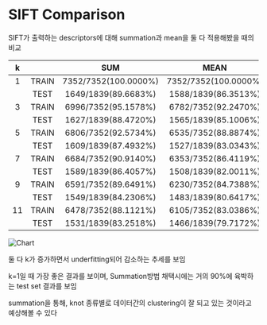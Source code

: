 # SIFT Comparison

SIFT가 출력하는 descriptors에 대해 summation과 mean을 둘 다 적용해봤을 때의 비교

|k||SUM|MEAN|
|:-----:|:-----:|:-----:|:-----:|
|1|TRAIN|7352/7352(100.0000%)|7352/7352(100.0000%)|
||TEST|1649/1839(89.6683%)|1588/1839(86.3513%)|
|3|TRAIN|6996/7352(95.1578%)|6782/7352(92.2470%)|
||TEST|1627/1839(88.4720%)|1565/1839(85.1006%)|
|5|TRAIN|6806/7352(92.5734%)|6535/7352(88.8874%)|
||TEST|1609/1839(87.4932%)|1527/1839(83.0343%)|
|7|TRAIN|6684/7352(90.9140%)|6353/7352(86.4119%)|
||TEST|1589/1839(86.4057%)|1508/1839(82.0011%)|
|9|TRAIN|6591/7352(89.6491%)|6230/7352(84.7388%)|
||TEST|1549/1839(84.2306%)|1483/1839(80.6417%)|
|11|TRAIN|6478/7352(88.1121%)|6105/7352(83.0386%)|
||TEST|1531/1839(83.2518%)|1466/1839(79.7172%)|

![Chart](https://i.imgur.com/ksMHW60.png)

둘 다 k가 증가하면서 underfitting되어 감소하는 추세를 보임

k=1일 때 가장 좋은 결과를  보이며, Summation방법 채택시에는 거의 90%에 육박하는 test set 결과를 보임

summation을 통해, knot 종류별로 데이터간의 clustering이 잘 되고 있는 것이라고 예상해볼 수 있다

